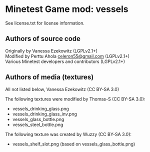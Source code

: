 Minetest Game mod: vessels
==========================
See license.txt for license information.

Authors of source code
----------------------
Originally by Vanessa Ezekowitz (LGPLv2.1+)<br>
Modified by Perttu Ahola <celeron55@gmail.com> (LGPLv2.1+)<br>
Various Minetest developers and contributors (LGPLv2.1+)

Authors of media (textures)
---------------------------
All not listed below, Vanessa Ezekowitz (CC BY-SA 3.0)

The following textures were modified by Thomas-S (CC BY-SA 3.0):
- vessels_drinking_glass.png
- vessels_drinking_glass_inv.png
- vessels_glass_bottle.png
- vessels_steel_bottle.png

The following texture was created by Wuzzy (CC BY-SA 3.0):
- vessels_shelf_slot.png (based on vessels_glass_bottle.png)
